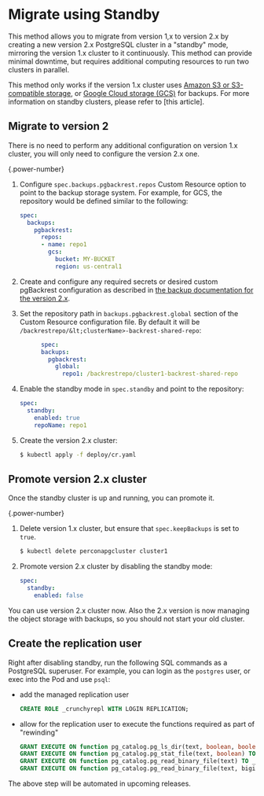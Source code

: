 # Migrate using Standby

This method allows you to migrate from version 1,x to version 2.x by creating a new version 2.x PostgreSQL cluster in a "standby" mode, mirroring the version 1.x cluster to it continuously. This method can provide minimal downtime, but requires additional computing resources to run two clusters in parallel.

This method only works if the version 1.x cluster uses [Amazon S3 or S3-compatible storage](https://en.wikipedia.org/wiki/Amazon_S3#S3_API_and_competing_services), or [Google Cloud storage (GCS)](https://cloud.google.com/storage) for backups. For more information on standby clusters, please refer to [this article].


## Migrate to version 2

There is no need to perform any additional configuration on version 1.x cluster, you will only need to configure  the version 2.x one.

{.power-number}
1. Configure `spec.backups.pgbackrest.repos` Custom Resource option to point to the backup storage system. For example, for GCS, the repository would be defined similar to the following:

    ```yaml
    spec:
      backups:
        pgbackrest:
          repos:
          - name: repo1
            gcs:
              bucket: MY-BUCKET
              region: us-central1
    ```

2. Create and configure any required secrets or desired custom pgBackrest configuration as described in [the backup documentation for the version 2.x](backups.md).

3. Set the repository path in `backups.pgbackrest.global` section of the Custom Resource configuration file. By default it will be `/backrestrepo/&lt;clusterName>-backrest-shared-repo`:

    ```yaml
          spec:
          backups:
            pgbackrest:
              global:
                repo1: /backrestrepo/cluster1-backrest-shared-repo
    ```

4. Enable the standby mode in `spec.standby` and point to the repository:

    ```yaml
    spec:
      standby:
        enabled: true
        repoName: repo1
    ```

5. Create the version 2.x cluster:

    ```{.bash data-prompt="$"}
    $ kubectl apply -f deploy/cr.yaml
    ```

## Promote version 2.x cluster

Once the standby cluster is up and running, you can promote it.

{.power-number}
1. Delete version 1.x cluster, but ensure that `spec.keepBackups` is set to `true`.

    ```{.bash data-prompt="$"}
    $ kubectl delete perconapgcluster cluster1
    ```

2. Promote version 2.x cluster by disabling the standby mode:

    ```yaml
    spec:
      standby:
        enabled: false
    ```

You can use version 2.x cluster now. Also the 2.x version is now managing the object storage with backups, so you should not start your old cluster.

## Create the replication user

Right after disabling standby, run the following SQL commands as a PostgreSQL superuser. For example, you can login as the `postgres` user, or exec into the Pod and use `psql`:

- add the managed replication user
    
   ```sql
   CREATE ROLE _crunchyrepl WITH LOGIN REPLICATION;
   ```

- allow for the replication user to execute the functions required as part of "rewinding"

   ```sql
   GRANT EXECUTE ON function pg_catalog.pg_ls_dir(text, boolean, boolean) TO _crunchyrepl;
   GRANT EXECUTE ON function pg_catalog.pg_stat_file(text, boolean) TO _crunchyrepl;
   GRANT EXECUTE ON function pg_catalog.pg_read_binary_file(text) TO _crunchyrepl;
   GRANT EXECUTE ON function pg_catalog.pg_read_binary_file(text, bigint, bigint, boolean) TO _crunchyrepl;
   ```

The above step will be automated in upcoming releases.

